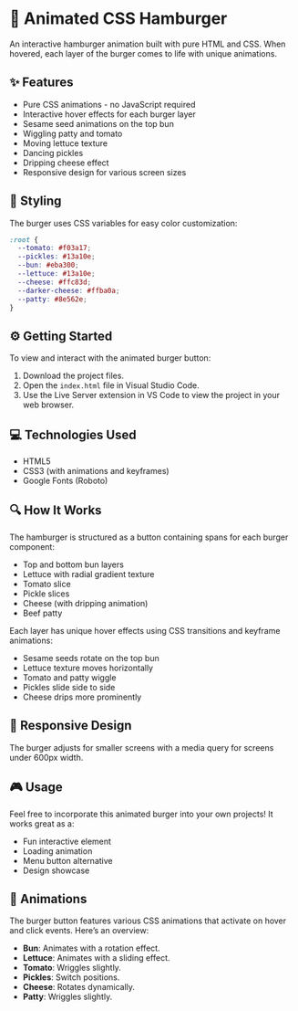 # 🍔 Animated CSS Hamburger

An interactive hamburger animation built with pure HTML and CSS. When hovered, each layer of the burger comes to life with unique animations.

## ✨ Features

- Pure CSS animations - no JavaScript required
- Interactive hover effects for each burger layer
- Sesame seed animations on the top bun
- Wiggling patty and tomato
- Moving lettuce texture
- Dancing pickles
- Dripping cheese effect
- Responsive design for various screen sizes

## 🎨 Styling

The burger uses CSS variables for easy color customization:
```css
:root {
  --tomato: #f03a17;
  --pickles: #13a10e;
  --bun: #eba300;
  --lettuce: #13a10e;
  --cheese: #ffc83d;
  --darker-cheese: #ffba0a;
  --patty: #8e562e;
}
```
 ## ⚙️ Getting Started

To view and interact with the animated burger button:

1. Download the project files.
2. Open the `index.html` file in Visual Studio Code.
3. Use the Live Server extension in VS Code to view the project in your web browser.


## 💻 Technologies Used

- HTML5
- CSS3 (with animations and keyframes)
- Google Fonts (Roboto)

## 🔍 How It Works

The hamburger is structured as a button containing spans for each burger component:
- Top and bottom bun layers
- Lettuce with radial gradient texture
- Tomato slice
- Pickle slices
- Cheese (with dripping animation)
- Beef patty

Each layer has unique hover effects using CSS transitions and keyframe animations:
- Sesame seeds rotate on the top bun
- Lettuce texture moves horizontally
- Tomato and patty wiggle
- Pickles slide side to side
- Cheese drips more prominently

## 📱 Responsive Design

The burger adjusts for smaller screens with a media query for screens under 600px width.

## 🎮 Usage

Feel free to incorporate this animated burger into your own projects! It works great as a:
- Fun interactive element
- Loading animation
- Menu button alternative
- Design showcase


## 🔄 Animations

The burger button features various CSS animations that activate on hover and click events. Here’s an overview:

- **Bun**: Animates with a rotation effect.
- **Lettuce**: Animates with a sliding effect.
- **Tomato**: Wriggles slightly.
- **Pickles**: Switch positions.
- **Cheese**: Rotates dynamically.
- **Patty**: Wriggles slightly.
